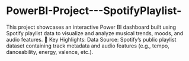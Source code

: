 # PowerBI-Project---SpotifyPlaylist-
This project showcases an interactive Power BI dashboard built using Spotify playlist data to visualize and analyze musical trends, moods, and audio features.  📌 Key Highlights: Data Source: Spotify’s public playlist dataset containing track metadata and audio features (e.g., tempo, danceability, energy, valence, etc.).

